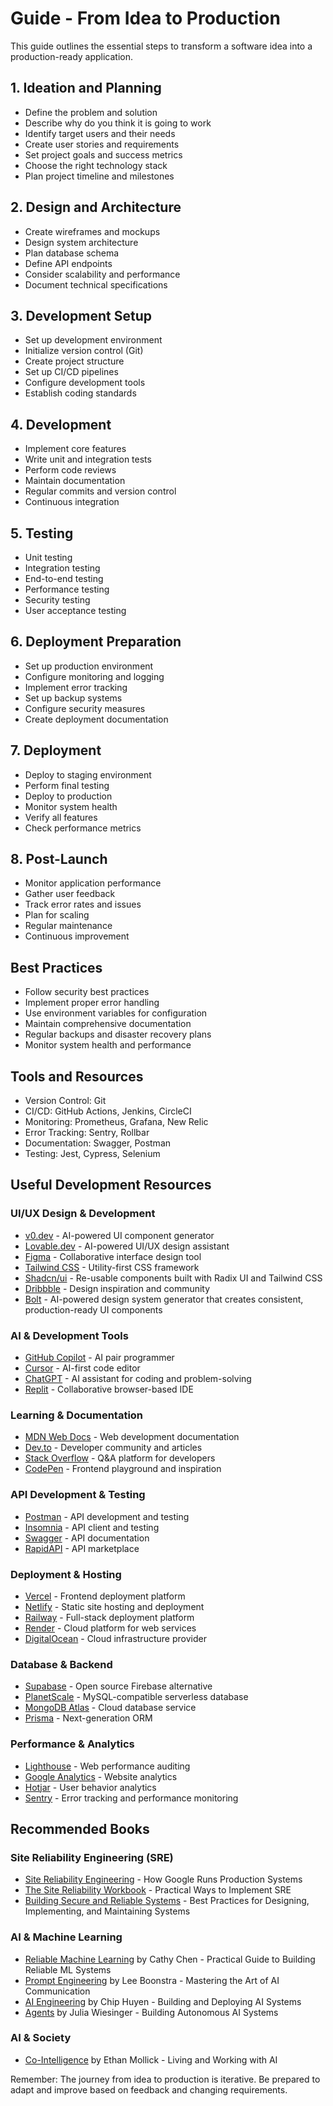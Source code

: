 # Guide - From Idea to Production

This guide outlines the essential steps to transform a software idea into a production-ready application.

## 1. Ideation and Planning
- Define the problem and solution
- Describe why do you think it is going to work
- Identify target users and their needs
- Create user stories and requirements
- Set project goals and success metrics
- Choose the right technology stack
- Plan project timeline and milestones

## 2. Design and Architecture
- Create wireframes and mockups
- Design system architecture
- Plan database schema
- Define API endpoints
- Consider scalability and performance
- Document technical specifications

## 3. Development Setup
- Set up development environment
- Initialize version control (Git)
- Create project structure
- Set up CI/CD pipelines
- Configure development tools
- Establish coding standards

## 4. Development
- Implement core features
- Write unit and integration tests
- Perform code reviews
- Maintain documentation
- Regular commits and version control
- Continuous integration

## 5. Testing
- Unit testing
- Integration testing
- End-to-end testing
- Performance testing
- Security testing
- User acceptance testing

## 6. Deployment Preparation
- Set up production environment
- Configure monitoring and logging
- Implement error tracking
- Set up backup systems
- Configure security measures
- Create deployment documentation

## 7. Deployment
- Deploy to staging environment
- Perform final testing
- Deploy to production
- Monitor system health
- Verify all features
- Check performance metrics

## 8. Post-Launch
- Monitor application performance
- Gather user feedback
- Track error rates and issues
- Plan for scaling
- Regular maintenance
- Continuous improvement

## Best Practices
- Follow security best practices
- Implement proper error handling
- Use environment variables for configuration
- Maintain comprehensive documentation
- Regular backups and disaster recovery plans
- Monitor system health and performance

## Tools and Resources
- Version Control: Git
- CI/CD: GitHub Actions, Jenkins, CircleCI
- Monitoring: Prometheus, Grafana, New Relic
- Error Tracking: Sentry, Rollbar
- Documentation: Swagger, Postman
- Testing: Jest, Cypress, Selenium

## Useful Development Resources

### UI/UX Design & Development
- [v0.dev](https://v0.dev) - AI-powered UI component generator
- [Lovable.dev](https://lovable.dev) - AI-powered UI/UX design assistant
- [Figma](https://figma.com) - Collaborative interface design tool
- [Tailwind CSS](https://tailwindcss.com) - Utility-first CSS framework
- [Shadcn/ui](https://ui.shadcn.com) - Re-usable components built with Radix UI and Tailwind CSS
- [Dribbble](https://dribbble.com) - Design inspiration and community
- [Bolt](https://bolt.new/) - AI-powered design system generator that creates consistent, production-ready UI components

### AI & Development Tools
- [GitHub Copilot](https://github.com/features/copilot) - AI pair programmer
- [Cursor](https://cursor.sh) - AI-first code editor
- [ChatGPT](https://chat.openai.com) - AI assistant for coding and problem-solving
- [Replit](https://replit.com) - Collaborative browser-based IDE

### Learning & Documentation
- [MDN Web Docs](https://developer.mozilla.org) - Web development documentation
- [Dev.to](https://dev.to) - Developer community and articles
- [Stack Overflow](https://stackoverflow.com) - Q&A platform for developers
- [CodePen](https://codepen.io) - Frontend playground and inspiration

### API Development & Testing
- [Postman](https://postman.com) - API development and testing
- [Insomnia](https://insomnia.rest) - API client and testing
- [Swagger](https://swagger.io) - API documentation
- [RapidAPI](https://rapidapi.com) - API marketplace

### Deployment & Hosting
- [Vercel](https://vercel.com) - Frontend deployment platform
- [Netlify](https://netlify.com) - Static site hosting and deployment
- [Railway](https://railway.app) - Full-stack deployment platform
- [Render](https://render.com) - Cloud platform for web services
- [DigitalOcean](https://digitalocean.com) - Cloud infrastructure provider

### Database & Backend
- [Supabase](https://supabase.com) - Open source Firebase alternative
- [PlanetScale](https://planetscale.com) - MySQL-compatible serverless database
- [MongoDB Atlas](https://mongodb.com/atlas) - Cloud database service
- [Prisma](https://prisma.io) - Next-generation ORM

### Performance & Analytics
- [Lighthouse](https://developers.google.com/web/tools/lighthouse) - Web performance auditing
- [Google Analytics](https://analytics.google.com) - Website analytics
- [Hotjar](https://hotjar.com) - User behavior analytics
- [Sentry](https://sentry.io) - Error tracking and performance monitoring

## Recommended Books

### Site Reliability Engineering (SRE)
- [Site Reliability Engineering](https://sre.google/sre-book/table-of-contents/) - How Google Runs Production Systems
- [The Site Reliability Workbook](https://sre.google/workbook/table-of-contents/) - Practical Ways to Implement SRE
- [Building Secure and Reliable Systems](https://sre.google/books/building-secure-reliable-systems/) - Best Practices for Designing, Implementing, and Maintaining Systems

### AI & Machine Learning
- [Reliable Machine Learning](https://www.oreilly.com/library/view/reliable-machine-learning/9781098106222/) by Cathy Chen - Practical Guide to Building Reliable ML Systems
- [Prompt Engineering](https://www.oreilly.com/library/view/prompt-engineering/9781098151758/) by Lee Boonstra - Mastering the Art of AI Communication
- [AI Engineering](https://www.oreilly.com/library/view/ai-engineering/9781098151758/) by Chip Huyen - Building and Deploying AI Systems
- [Agents](https://www.oreilly.com/library/view/agents/9781098151758/) by Julia Wiesinger - Building Autonomous AI Systems

### AI & Society
- [Co-Intelligence](https://www.penguinrandomhouse.com/books/740665/co-intelligence-by-ethan-mollick/) by Ethan Mollick - Living and Working with AI

Remember: The journey from idea to production is iterative. Be prepared to adapt and improve based on feedback and changing requirements.
